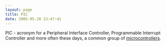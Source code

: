 ```yaml
---
layout: page
title: PIC
date: 2005-05-28 23:47:41
---
```

PIC - acronym for a Peripheral Interface Controller, Programmable Interrupt Controller and more often these days, a common group of [microcontrollers](/wiki/microcontrollers).
